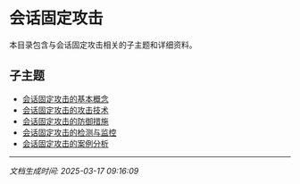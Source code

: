 # 会话固定攻击

本目录包含与会话固定攻击相关的子主题和详细资料。

## 子主题

- [会话固定攻击的基本概念](session-fixation/basic-concepts.md)
- [会话固定攻击的攻击技术](session-fixation/attack-techniques.md)
- [会话固定攻击的防御措施](session-fixation/defense-measures.md)
- [会话固定攻击的检测与监控](session-fixation/detection-monitoring.md)
- [会话固定攻击的案例分析](session-fixation/case-studies.md)

---

*文档生成时间: 2025-03-17 09:16:09*
